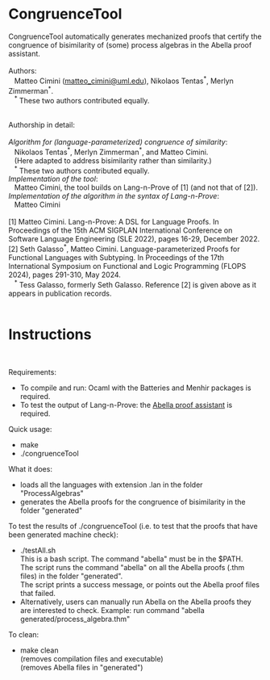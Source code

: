 # CongruenceTool

CongruenceTool automatically generates mechanized proofs that certify the congruence of bisimilarity of (some) process algebras in the Abella proof assistant. 
<br />
<br />
Authors: <br />
&nbsp;&nbsp;&nbsp;Matteo Cimini (matteo_cimini@uml.edu), Nikolaos Tentas<sup>\*</sup>, Merlyn Zimmerman<sup>\*</sup>.
<br />
&nbsp;&nbsp;&nbsp;<sup>\*</sup> These two authors contributed equally.
<br />
<br />

Authorship in detail: 
<br />
<br />
*Algorithm for (language-parameterized) congruence of similarity*: 
<br />
&nbsp;&nbsp;&nbsp;Nikolaos Tentas<sup>\*</sup>, Merlyn Zimmerman<sup>\*</sup>, and Matteo Cimini.
<br />
&nbsp;&nbsp;&nbsp;(Here adapted to address bisimilarity rather than similarity.)
<br />
&nbsp;&nbsp;&nbsp;<sup>\*</sup> These two authors contributed equally.
<br />
*Implementation of the tool*: 
<br />
&nbsp;&nbsp;&nbsp;Matteo Cimini, the tool builds on Lang-n-Prove of [1] (and not that of [2]). 
<br />
*Implementation of the algorithm in the syntax of Lang-n-Prove*: <br />
&nbsp;&nbsp;&nbsp;Matteo Cimini
<br />
<br />
[1] Matteo Cimini. Lang-n-Prove: A DSL for Language Proofs. In Proceedings of the 15th ACM SIGPLAN International Conference on Software Language Engineering (SLE 2022), pages 16-29, December 2022.
<br />
[2] Seth Galasso<sup>\*</sup>, Matteo Cimini. Language-parameterized Proofs for Functional Languages with Subtyping. In Proceedings of the 17th International Symposium on Functional and Logic Programming (FLOPS 2024), pages 291-310, May 2024.
<br />
&nbsp;&nbsp;&nbsp;<sup>\*</sup> Tess Galasso, formerly Seth Galasso. Reference [2] is given above as it appears in publication records.
<br />
<br />
# <a name="instructions"></a>Instructions 
<br />

Requirements: 
<br />
<ul>
<li> To compile and run: Ocaml with the Batteries and Menhir packages is required.
<li> To test the output of Lang-n-Prove: the <a href="http://abella-prover.org">Abella proof assistant</a> is required.  
</ul>

Quick usage: 
<br />
<ul>
<li> make 
<li> ./congruenceTool
</ul>
What it does:  <br />
<ul>
<li> loads all the languages with extension .lan in the folder "ProcessAlgebras"
	
<li> generates the Abella proofs for the congruence of bisimilarity in the folder "generated" 
</ul>

To test the results of ./congruenceTool (i.e. to test that the proofs that have been generated machine check): 
<br />
<ul>
<li> ./testAll.sh <br />
	This is a bash script. The command "abella" must be in the $PATH. <br />
	The script runs the command "abella" on all the Abella proofs (.thm files) in the folder "generated". <br />
	The script prints a success message, or points out the Abella proof files that failed. 	
<li> Alternatively, users can manually run Abella on the Abella proofs they are interested to check. Example: run command "abella generated/process_algebra.thm" 
</ul>

To clean: <br />
<ul>
<li> make clean 
	<br /> (removes compilation files and executable) 
	<br /> (removes Abella files in "generated") 
</ul>
<br />



